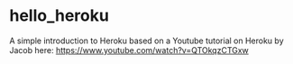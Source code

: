 # hello_heroku
A simple introduction to Heroku based on a Youtube tutorial on Heroku by Jacob here: https://www.youtube.com/watch?v=QTOkqzCTGxw
